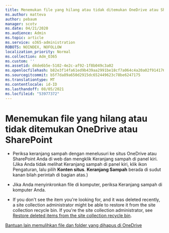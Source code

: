 ```yaml
---
title: Menemukan file yang hilang atau tidak ditemukan OneDrive atau SharePoint
ms.author: matteva
author: pebaum
manager: scotv
ms.date: 04/21/2020
ms.audience: Admin
ms.topic: article
ms.service: o365-administration
ROBOTS: NOINDEX, NOFOLLOW
localization_priority: Normal
ms.collection: Adm_O365
ms.custom: ''
ms.assetid: d4de6b5e-5102-4e2c-af92-1f8b049c3a02
ms.openlocfilehash: b82e3f14fa61ed9b439aa2991be18cf7a064c4a20a02f914176b1afe6eb0f83b
ms.sourcegitcommit: b5f7da89a650d2915dc652449623c78be6247175
ms.translationtype: MT
ms.contentlocale: id-ID
ms.lasthandoff: 08/05/2021
ms.locfileid: "53977372"
---
```

# <a name="find-lost-or-missing-files-in-onedrive-or-sharepoint"></a>Menemukan file yang hilang atau tidak ditemukan OneDrive atau SharePoint

- Periksa keranjang sampah dengan menelusuri ke situs OneDrive atau SharePoint Anda di web dan mengklik Keranjang sampah di panel kiri. (Jika Anda tidak melihat Keranjang sampah di panel kiri, klik ikon Pengaturan, lalu pilih **Konten situs**. **Keranjang Sampah** berada di sudut kanan bilah perintah di bagian atas.) 
    
- Jika Anda menyinkronkan file di komputer, periksa Keranjang sampah di komputer Anda. 
    
- If you don't see the item you're looking for, and it was deleted recently, a site collection administrator might be able to restore it from the site collection recycle bin. If you're the site collection administrator, see [Restore deleted items from the site collection recycle bin](https://support.microsoft.com/office/restore-items-in-the-recycle-bin-that-were-deleted-from-sharepoint-or-teams-6df466b6-55f2-4898-8d6e-c0dff851a0be).
    
[Bantuan lain memulihkan file dan folder yang dihapus di OneDrive](https://go.microsoft.com/fwlink/?linkid=872872)
  

